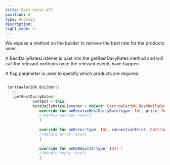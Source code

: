 ```yaml
---
title: Best Rates API
position: 6
type: Android
description:
right_code: >-
---
```


We expose a method on the builder to retrieve the best rate for the products used.  

A BestDailyRatesListener is past into the getBestDailyRates method and will call the relevant methods once the relevant events have happen. 
 
A flag parameter is used to specify which products are required.

  ~~~kotlin      

   CartrawlerSDK.Builder()
     //..
     .getBestDailyRates(
              context = this,
              bestDailyRatesListener = object: CartrawlerSDK.BestDailyRatesListener{
                 override fun onReceiveBestDailyRate(type: Int, price: Double, currency: String) {
                 //Handle success result
                 }
     
                 override fun onError(type: Int, connectionError: CartrawlerSDK.ConnectionError) {
                 //Handle error result
                 }
     
                 override fun onNoResults(type: Int) {
                 //Handle empty result
                 }

  ~~~

